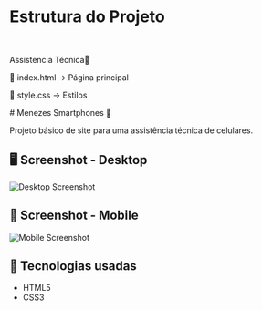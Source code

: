 <h1>Estrutura do Projeto</h1>
<br>
<p>Assistencia Técnica📂 </p>
<p>
  📄 index.html → Página principal
  
  📄 style.css → Estilos
</p>
# Menezes Smartphones 📱

Projeto básico de site para uma assistência técnica de celulares.

## 🖥️ Screenshot - Desktop
![Desktop Screenshot](screenshot-desktop.png)

## 📱 Screenshot - Mobile
![Mobile Screenshot](screenshot-mobile.png)

## 🚀 Tecnologias usadas
- HTML5
- CSS3



